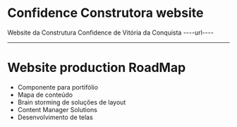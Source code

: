 # Confidence Construtora website

Website da Construtura Confidence de Vitória da Conquista
----url----

---

# Website production RoadMap

 - Componente para portifólio
 - Mapa de conteúdo
 - Brain storming de soluções de layout
 - Content Manager Solutions
 - Desenvolvimento de telas
